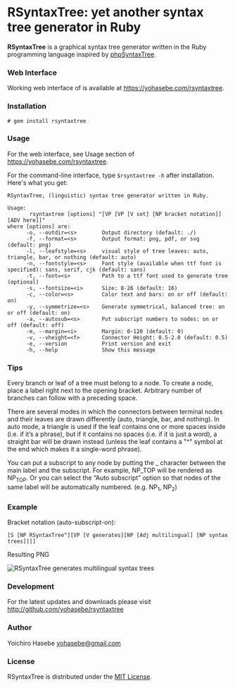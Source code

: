 # RSyntaxTree: yet another syntax tree generator in Ruby

**RSyntaxTree** is a graphical syntax tree generator written in the Ruby programming language inspired by [phpSyntaxTree](http://ironcreek.net/phpsyntaxtree/). 

### Web Interface

Working web interface of is available at <https://yohasebe.com/rsyntaxtree>.

### Installation

`# gem install rsyntaxtree`

### Usage

For the web interface, see Usage section of <https://yohasebe.com/rsyntaxtree>.

For the command-line interface, type `$rsyntaxtree -h` after installation. Here's what you get:

```text
RSyntaxTree, (linguistic) syntax tree generator written in Ruby.

Usage:
       rsyntaxtree [options] "[VP [VP [V set] [NP bracket notation]] [ADV here]]"
where [options] are:
      -o, --outdir=<s>        Output directory (default: ./)
      -f, --format=<s>        Output format: png, pdf, or svg (default: png)
      -l, --leafstyle=<s>     visual style of tree leaves: auto, triangle, bar, or nothing (default: auto)
      -n, --fontstyle=<s>     Font style (available when ttf font is specified): sans, serif, cjk (default: sans)
      -t, --font=<s>          Path to a ttf font used to generate tree (optional)
      -s, --fontsize=<i>      Size: 8-26 (default: 16)
      -c, --color=<s>         Color text and bars: on or off (default: on)
      -y, --symmetrize=<s>    Generate symmetrical, balanced tree: on or off (default: on)
      -a, --autosub=<s>       Put subscript numbers to nodes: on or off (default: off)
      -m, --margin=<i>        Margin: 0-120 (default: 0)
      -v, --vheight=<f>       Connector Height: 0.5-2.0 (default: 0.5)
      -e, --version           Print version and exit
      -h, --help              Show this message
```

### Tips

Every branch or leaf of a tree must belong to a node. To create a node, place a label right next to the opening bracket. Arbitrary number of branches can follow with a preceding space.

There are several modes in which the connectors between terminal nodes and their leaves are drawn differently (auto, triangle, bar, and nothing). In auto mode, a triangle is used if the leaf contains one or more spaces inside (i.e. if it&#8217;s a phrase), but if it contains no spaces (i.e. if it is just a word), a straight bar will be drawn instead (unless the leaf contains a "^" symbol at the end which makes it a single-word phrase).

You can put a subscript to any node by putting the _ character between the main label and the subscript. For example, NP_TOP will be rendered as NP<sub>TOP</sub>. Or you can select the &#8220;Auto subscript&#8221; option so that nodes of the same label will be automatically numbered. (e.g. NP<sub>1</sub>, NP<sub>2</sub>)</p>

### Example

Bracket notation (auto-subscript-on):

```text
[S [NP RSyntaxTree^][VP [V generates][NP [Adj multilingual] [NP syntax trees]]]]
```

Resulting PNG

![RSyntaxTree generates multilingual syntax trees](https://i.gyazo.com/6bb68b0bdb35d7a10c4a11d5788d484f.png)

### Development

For the latest updates and downloads please visit http://github.com/yohasebe/rsyntaxtree

### Author

Yoichiro Hasebe <yohasebe@gmail.com>

### License

RSyntaxTree is distributed under the [MIT License](http://www.opensource.org/licenses/mit-license.php).

